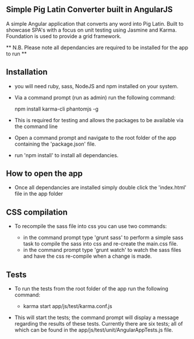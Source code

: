 Simple Pig Latin Converter built in AngularJS
---------------------------------------------

A simple Angular application that converts any word into Pig Latin. Built to showcase SPA's with a focus on unit testing using Jasmine and Karma. Foundation is used to provide a grid framework.


** N.B. Please note all dependancies are required to be installed for the app to run **


Installation
------------
- you will need ruby, sass, NodeJS and npm installed on your system.
- Via a command prompt (run as admin) run the following command:

	npm install karma-cli phantomjs -g

- This is required for testing and allows the packages to be available via the command line
- Open a command prompt and navigate to the root folder of the app containing the 'package.json' file.
- run 'npm install' to install all dependancies.




How to open the app
-------------------

- Once all dependancies are installed simply double click the 'index.html' file in the app folder




CSS compilation
---------------

- To recompile the sass file into css you can use two commands:

	- in the command prompt type 'grunt sass' to perform a simple sass task to compile the sass into css and re-create the main.css file. 
	- in the command prompt type 'grunt watch' to watch the sass files and have the css re-compile when a change is made.




Tests
-----

- To run the tests from the root folder of the app run the following command:

	- karma start app/js/test/karma.conf.js

- This will start the tests; the command prompt will display a message regarding the results of these tests. Currently there are six tests; all of which can be found in the app/js/test/unit/AngularAppTests.js file.